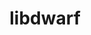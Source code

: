 ---
title: "libdwarf"
layout: cache
categories: [package, develop]
meta: {"versions": ["0.10.1"], "compilers": ["cce@=15.0.1", "gcc@=11.4.0", "gcc@=9.4.0", "oneapi@=2024.2.1"], "oss": ["rhel8", "ubuntu20.04", "ubuntu22.04"], "platforms": ["linux"], "targets": ["neoverse_v1", "neoverse_v2", "ppc64le", "x86_64_v3", "zen4"], "stacks": ["e4s", "e4s-cray-rhel", "e4s-neoverse-v2", "e4s-neoverse_v1", "e4s-oneapi", "e4s-power", "e4s-rocm-external", "root", "tutorial"], "num_specs": 14, "num_specs_by_stack": {"e4s-cray-rhel": 2, "root": 14, "e4s-power": 2, "e4s-neoverse_v1": 2, "e4s-neoverse-v2": 3, "e4s-rocm-external": 2, "e4s": 2, "tutorial": 2, "e4s-oneapi": 3}}
spec_details: [{"hash": "ivsusdx44m7aiqjcg2udskrdvwcqbh2b", "compiler": "cce@=15.0.1", "versions": ["0.10.1"], "os": "rhel8", "platform": "linux", "target": "zen4", "variants": ["build_system=cmake", "build_type=Release", "+decompression", "+dwarfdump", "~dwarfgen", "~examples", "generator=make", "~ipo", "+pic", "+shared"], "stacks": ["e4s-cray-rhel", "root"], "size": "-", "tarball": "https://binaries.spack.io/develop/build_cache/linux-rhel8-zen4/cce-15.0.1/libdwarf-0.10.1/linux-rhel8-zen4-cce-15.0.1-libdwarf-0.10.1-ivsusdx44m7aiqjcg2udskrdvwcqbh2b.spack"}, {"hash": "iw2d3j7fxnhkrfhdxyt4ro2yld2wg7xp", "compiler": "cce@=15.0.1", "versions": ["0.10.1"], "os": "rhel8", "platform": "linux", "target": "zen4", "variants": ["build_system=cmake", "build_type=Release", "+decompression", "+dwarfdump", "~dwarfgen", "~examples", "generator=make", "~ipo", "+pic", "+shared"], "stacks": ["e4s-cray-rhel", "root"], "size": "-", "tarball": "https://binaries.spack.io/develop/build_cache/linux-rhel8-zen4/cce-15.0.1/libdwarf-0.10.1/linux-rhel8-zen4-cce-15.0.1-libdwarf-0.10.1-iw2d3j7fxnhkrfhdxyt4ro2yld2wg7xp.spack"}, {"hash": "lx5ytmp72vshzxlw6qwihyt36exy47gv", "compiler": "gcc@=9.4.0", "versions": ["0.10.1"], "os": "ubuntu20.04", "platform": "linux", "target": "ppc64le", "variants": ["build_system=cmake", "build_type=Release", "+decompression", "+dwarfdump", "~dwarfgen", "~examples", "generator=make", "~ipo", "+pic", "+shared"], "stacks": ["e4s-power", "root"], "size": "-", "tarball": "https://binaries.spack.io/develop/build_cache/linux-ubuntu20.04-ppc64le/gcc-9.4.0/libdwarf-0.10.1/linux-ubuntu20.04-ppc64le-gcc-9.4.0-libdwarf-0.10.1-lx5ytmp72vshzxlw6qwihyt36exy47gv.spack"}, {"hash": "ggj6s5plo4di67fqs3fgndtoerp3bzlg", "compiler": "gcc@=9.4.0", "versions": ["0.10.1"], "os": "ubuntu20.04", "platform": "linux", "target": "ppc64le", "variants": ["build_system=cmake", "build_type=Release", "+decompression", "+dwarfdump", "~dwarfgen", "~examples", "generator=make", "~ipo", "+pic", "+shared"], "stacks": ["e4s-power", "root"], "size": "-", "tarball": "https://binaries.spack.io/develop/build_cache/linux-ubuntu20.04-ppc64le/gcc-9.4.0/libdwarf-0.10.1/linux-ubuntu20.04-ppc64le-gcc-9.4.0-libdwarf-0.10.1-ggj6s5plo4di67fqs3fgndtoerp3bzlg.spack"}, {"hash": "uqjduuo36rdqvq3z5fqvnoagyb4bcgmz", "compiler": "gcc@=11.4.0", "versions": ["0.10.1"], "os": "ubuntu22.04", "platform": "linux", "target": "neoverse_v1", "variants": ["build_system=cmake", "build_type=Release", "+decompression", "+dwarfdump", "~dwarfgen", "~examples", "generator=make", "~ipo", "+pic", "+shared"], "stacks": ["root", "e4s-neoverse_v1"], "size": "-", "tarball": "https://binaries.spack.io/develop/build_cache/linux-ubuntu22.04-neoverse_v1/gcc-11.4.0/libdwarf-0.10.1/linux-ubuntu22.04-neoverse_v1-gcc-11.4.0-libdwarf-0.10.1-uqjduuo36rdqvq3z5fqvnoagyb4bcgmz.spack"}, {"hash": "emhgz3zk73dfvl55ey3k5ixnlb3z2bao", "compiler": "gcc@=11.4.0", "versions": ["0.10.1"], "os": "ubuntu22.04", "platform": "linux", "target": "neoverse_v1", "variants": ["build_system=cmake", "build_type=Release", "+decompression", "+dwarfdump", "~dwarfgen", "~examples", "generator=make", "~ipo", "+pic", "+shared"], "stacks": ["root", "e4s-neoverse_v1"], "size": "-", "tarball": "https://binaries.spack.io/develop/build_cache/linux-ubuntu22.04-neoverse_v1/gcc-11.4.0/libdwarf-0.10.1/linux-ubuntu22.04-neoverse_v1-gcc-11.4.0-libdwarf-0.10.1-emhgz3zk73dfvl55ey3k5ixnlb3z2bao.spack"}, {"hash": "gjb4lzsqsavdn34ayds5ykvducbsl542", "compiler": "gcc@=11.4.0", "versions": ["0.10.1"], "os": "ubuntu22.04", "platform": "linux", "target": "neoverse_v2", "variants": ["build_system=cmake", "build_type=Release", "+decompression", "+dwarfdump", "~dwarfgen", "~examples", "generator=make", "~ipo", "+pic", "+shared"], "stacks": ["root", "e4s-neoverse-v2"], "size": "-", "tarball": "https://binaries.spack.io/develop/build_cache/linux-ubuntu22.04-neoverse_v2/gcc-11.4.0/libdwarf-0.10.1/linux-ubuntu22.04-neoverse_v2-gcc-11.4.0-libdwarf-0.10.1-gjb4lzsqsavdn34ayds5ykvducbsl542.spack"}, {"hash": "gmf5ypaqj4hrifivuy4rfxhavxdh64bo", "compiler": "gcc@=11.4.0", "versions": ["0.10.1"], "os": "ubuntu22.04", "platform": "linux", "target": "neoverse_v2", "variants": ["build_system=cmake", "build_type=Release", "+decompression", "+dwarfdump", "~dwarfgen", "~examples", "generator=make", "~ipo", "+pic", "+shared"], "stacks": ["root", "e4s-neoverse-v2"], "size": "-", "tarball": "https://binaries.spack.io/develop/build_cache/linux-ubuntu22.04-neoverse_v2/gcc-11.4.0/libdwarf-0.10.1/linux-ubuntu22.04-neoverse_v2-gcc-11.4.0-libdwarf-0.10.1-gmf5ypaqj4hrifivuy4rfxhavxdh64bo.spack"}, {"hash": "supcfg3lnnyvpcujbvm6aziaczgahlxz", "compiler": "gcc@=11.4.0", "versions": ["0.10.1"], "os": "ubuntu22.04", "platform": "linux", "target": "neoverse_v2", "variants": ["build_system=cmake", "build_type=Release", "+decompression", "+dwarfdump", "~dwarfgen", "~examples", "generator=make", "~ipo", "+pic", "+shared"], "stacks": ["root", "e4s-neoverse-v2"], "size": "-", "tarball": "https://binaries.spack.io/develop/build_cache/linux-ubuntu22.04-neoverse_v2/gcc-11.4.0/libdwarf-0.10.1/linux-ubuntu22.04-neoverse_v2-gcc-11.4.0-libdwarf-0.10.1-supcfg3lnnyvpcujbvm6aziaczgahlxz.spack"}, {"hash": "isztdqvvep54mqy6ugw5zocl73pla36d", "compiler": "gcc@=11.4.0", "versions": ["0.10.1"], "os": "ubuntu22.04", "platform": "linux", "target": "x86_64_v3", "variants": ["build_system=cmake", "build_type=Release", "+decompression", "+dwarfdump", "~dwarfgen", "~examples", "generator=make", "~ipo", "+pic", "+shared"], "stacks": ["e4s-rocm-external", "e4s", "tutorial", "root"], "size": "-", "tarball": "https://binaries.spack.io/develop/build_cache/linux-ubuntu22.04-x86_64_v3/gcc-11.4.0/libdwarf-0.10.1/linux-ubuntu22.04-x86_64_v3-gcc-11.4.0-libdwarf-0.10.1-isztdqvvep54mqy6ugw5zocl73pla36d.spack"}, {"hash": "sgthih675nubzehu6e3z3j4irkqlnrqk", "compiler": "gcc@=11.4.0", "versions": ["0.10.1"], "os": "ubuntu22.04", "platform": "linux", "target": "x86_64_v3", "variants": ["build_system=cmake", "build_type=Release", "+decompression", "+dwarfdump", "~dwarfgen", "~examples", "generator=make", "~ipo", "+pic", "+shared"], "stacks": ["e4s-rocm-external", "e4s", "tutorial", "root"], "size": "-", "tarball": "https://binaries.spack.io/develop/build_cache/linux-ubuntu22.04-x86_64_v3/gcc-11.4.0/libdwarf-0.10.1/linux-ubuntu22.04-x86_64_v3-gcc-11.4.0-libdwarf-0.10.1-sgthih675nubzehu6e3z3j4irkqlnrqk.spack"}, {"hash": "57deh24bht4lgy7gnexismsdvnsy4of3", "compiler": "oneapi@=2024.2.1", "versions": ["0.10.1"], "os": "ubuntu22.04", "platform": "linux", "target": "x86_64_v3", "variants": ["build_system=cmake", "build_type=Release", "+decompression", "+dwarfdump", "~dwarfgen", "~examples", "generator=make", "~ipo", "+pic", "+shared"], "stacks": ["e4s-oneapi", "root"], "size": "-", "tarball": "https://binaries.spack.io/develop/build_cache/linux-ubuntu22.04-x86_64_v3/oneapi-2024.2.1/libdwarf-0.10.1/linux-ubuntu22.04-x86_64_v3-oneapi-2024.2.1-libdwarf-0.10.1-57deh24bht4lgy7gnexismsdvnsy4of3.spack"}, {"hash": "uiu6ddm47b6mqrgp3tqkfjh6wsbenhco", "compiler": "oneapi@=2024.2.1", "versions": ["0.10.1"], "os": "ubuntu22.04", "platform": "linux", "target": "x86_64_v3", "variants": ["build_system=cmake", "build_type=Release", "+decompression", "+dwarfdump", "~dwarfgen", "~examples", "generator=make", "~ipo", "+pic", "+shared"], "stacks": ["e4s-oneapi", "root"], "size": "-", "tarball": "https://binaries.spack.io/develop/build_cache/linux-ubuntu22.04-x86_64_v3/oneapi-2024.2.1/libdwarf-0.10.1/linux-ubuntu22.04-x86_64_v3-oneapi-2024.2.1-libdwarf-0.10.1-uiu6ddm47b6mqrgp3tqkfjh6wsbenhco.spack"}, {"hash": "3yociekugowmdcg3ayz4za6hfhh6ni5i", "compiler": "oneapi@=2024.2.1", "versions": ["0.10.1"], "os": "ubuntu22.04", "platform": "linux", "target": "x86_64_v3", "variants": ["build_system=cmake", "build_type=Release", "+decompression", "+dwarfdump", "~dwarfgen", "~examples", "generator=make", "~ipo", "+pic", "+shared"], "stacks": ["e4s-oneapi", "root"], "size": "-", "tarball": "https://binaries.spack.io/develop/build_cache/linux-ubuntu22.04-x86_64_v3/oneapi-2024.2.1/libdwarf-0.10.1/linux-ubuntu22.04-x86_64_v3-oneapi-2024.2.1-libdwarf-0.10.1-3yociekugowmdcg3ayz4za6hfhh6ni5i.spack"}]
---